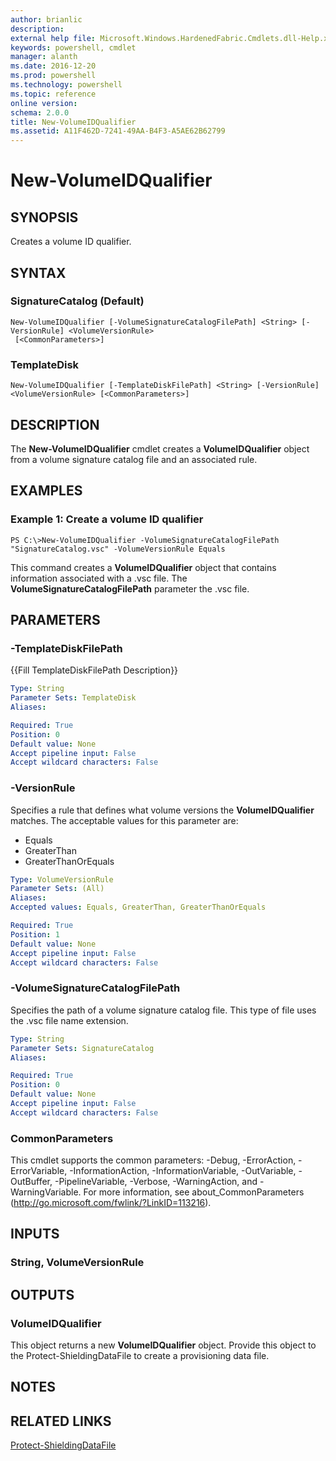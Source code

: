```yaml
---
author: brianlic
description: 
external help file: Microsoft.Windows.HardenedFabric.Cmdlets.dll-Help.xml
keywords: powershell, cmdlet
manager: alanth
ms.date: 2016-12-20
ms.prod: powershell
ms.technology: powershell
ms.topic: reference
online version: 
schema: 2.0.0
title: New-VolumeIDQualifier
ms.assetid: A11F462D-7241-49AA-B4F3-A5AE62B62799
---
```


# New-VolumeIDQualifier

## SYNOPSIS
Creates a volume ID qualifier.

## SYNTAX

### SignatureCatalog (Default)
```
New-VolumeIDQualifier [-VolumeSignatureCatalogFilePath] <String> [-VersionRule] <VolumeVersionRule>
 [<CommonParameters>]
```

### TemplateDisk
```
New-VolumeIDQualifier [-TemplateDiskFilePath] <String> [-VersionRule] <VolumeVersionRule> [<CommonParameters>]
```

## DESCRIPTION
The **New-VolumeIDQualifier** cmdlet creates a **VolumeIDQualifier** object from a volume signature catalog file and an associated rule.

## EXAMPLES

### Example 1: Create a volume ID qualifier
```
PS C:\>New-VolumeIDQualifier -VolumeSignatureCatalogFilePath "SignatureCatalog.vsc" -VolumeVersionRule Equals
```

This command creates a **VolumeIDQualifier** object that contains information associated with a .vsc file.
The **VolumeSignatureCatalogFilePath** parameter the .vsc file.

## PARAMETERS

### -TemplateDiskFilePath
{{Fill TemplateDiskFilePath Description}}

```yaml
Type: String
Parameter Sets: TemplateDisk
Aliases: 

Required: True
Position: 0
Default value: None
Accept pipeline input: False
Accept wildcard characters: False
```

### -VersionRule
Specifies a rule that defines what volume versions the **VolumeIDQualifier** matches.
The acceptable values for this parameter are:

- Equals
- GreaterThan
- GreaterThanOrEquals

```yaml
Type: VolumeVersionRule
Parameter Sets: (All)
Aliases: 
Accepted values: Equals, GreaterThan, GreaterThanOrEquals

Required: True
Position: 1
Default value: None
Accept pipeline input: False
Accept wildcard characters: False
```

### -VolumeSignatureCatalogFilePath
Specifies the path of a volume signature catalog file.
This type of file uses the .vsc file name extension.

```yaml
Type: String
Parameter Sets: SignatureCatalog
Aliases: 

Required: True
Position: 0
Default value: None
Accept pipeline input: False
Accept wildcard characters: False
```

### CommonParameters
This cmdlet supports the common parameters: -Debug, -ErrorAction, -ErrorVariable, -InformationAction, -InformationVariable, -OutVariable, -OutBuffer, -PipelineVariable, -Verbose, -WarningAction, and -WarningVariable. For more information, see about_CommonParameters (http://go.microsoft.com/fwlink/?LinkID=113216).

## INPUTS

### String, VolumeVersionRule

## OUTPUTS

### VolumeIDQualifier
This object returns a new **VolumeIDQualifier** object.
Provide this object to the Protect-ShieldingDataFile to create a provisioning data file.

## NOTES

## RELATED LINKS

[Protect-ShieldingDataFile](./Protect-ShieldingDataFile.md)


